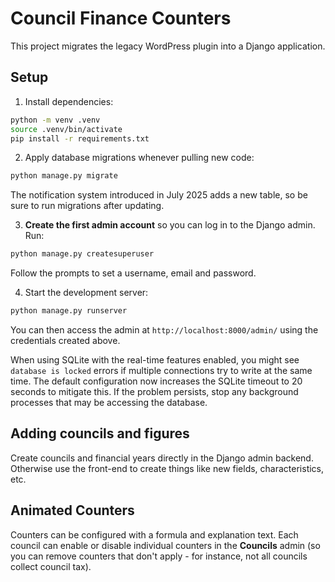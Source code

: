 # Council Finance Counters

This project migrates the legacy WordPress plugin into a Django application.

## Setup

1. Install dependencies:

```bash
python -m venv .venv
source .venv/bin/activate
pip install -r requirements.txt
```

2. Apply database migrations whenever pulling new code:

```bash
python manage.py migrate
```
The notification system introduced in July 2025 adds a new table, so be sure to
run migrations after updating.

3. **Create the first admin account** so you can log in to the Django admin. Run:

```bash
python manage.py createsuperuser
```

Follow the prompts to set a username, email and password.

4. Start the development server:

```bash
python manage.py runserver
```

You can then access the admin at `http://localhost:8000/admin/` using the credentials created above.

When using SQLite with the real-time features enabled, you might see
`database is locked` errors if multiple connections try to write at the same
time. The default configuration now increases the SQLite timeout to 20 seconds
to mitigate this. If the problem persists, stop any background processes that
may be accessing the database.

## Adding councils and figures

Create councils and financial years directly in the Django admin backend. Otherwise use the front-end to create things like new fields, characteristics, etc.

## Animated Counters

Counters can be configured with a formula and explanation text. Each council can enable or disable individual counters in the **Councils** admin (so you can remove counters that don't apply - for instance, not all councils collect council tax). 